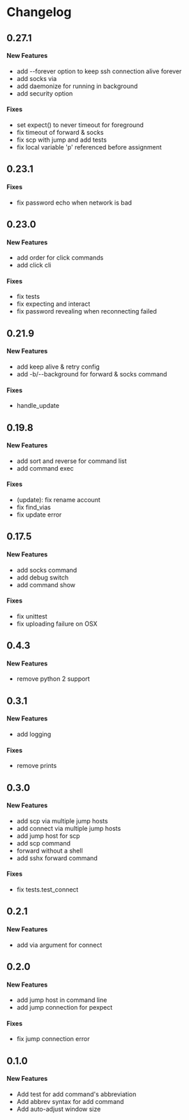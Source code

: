 # Changelog


## 0.27.1
#### New Features

* add --forever option to keep ssh connection alive forever
* add socks via
* add daemonize for running in background
* add security option

#### Fixes

* set expect() to never timeout for foreground
* fix timeout of forward & socks
* fix scp with jump and add tests
* fix local variable 'p' referenced before assignment

## 0.23.1

#### Fixes

* fix password echo when network is bad

## 0.23.0
#### New Features

* add order for click commands
* add click cli

#### Fixes

* fix tests
* fix expecting and interact
* fix password revealing when reconnecting failed

## 0.21.9
#### New Features

* add keep alive & retry config
* add -b/--background for forward & socks command

#### Fixes

* handle_update

## 0.19.8
#### New Features

* add sort and reverse for command list
* add command exec

#### Fixes

* (update): fix rename account
* fix find_vias
* fix update error

## 0.17.5
#### New Features

* add socks command
* add debug switch
* add command show

#### Fixes

* fix unittest
* fix uploading failure on OSX

## 0.4.3
#### New Features

* remove python 2 support


## 0.3.1
#### New Features

* add logging

#### Fixes

* remove prints

## 0.3.0
#### New Features

* add scp via multiple jump hosts
* add connect via multiple jump hosts
* add jump host for scp
* add scp command
* forward without a shell
* add sshx forward command

#### Fixes

* fix tests.test_connect

## 0.2.1
#### New Features

* add via argument for connect


## 0.2.0
#### New Features

* add jump host in command line
* add jump connection for pexpect

#### Fixes

* fix jump connection error

## 0.1.0
#### New Features

* Add test for add command's abbreviation
* Add abbrev syntax for add command
* Add auto-adjust window size

